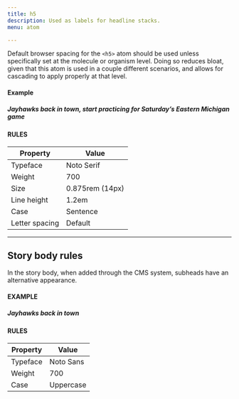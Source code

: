 ```yaml
---
title: h5
description: Used as labels for headline stacks.
menu: atom

---
```

Default browser spacing for the `<h5>` atom should be used unless specifically set at the molecule or organism level. Doing so reduces bloat, given that this atom is used in a couple different scenarios, and allows for cascading to apply properly at that level.

#### Example
<h5 class="serif" style="text-transform: none;">Jayhawks back in town, start practicing for Saturday’s Eastern Michigan game</h5>

#### RULES

Property | Value
--- | ---
Typeface | Noto Serif
Weight | 700
Size | 0.875rem (14px)
Line height | 1.2em
Case | Sentence
Letter spacing | Default

---

## Story body rules 

In the story body, when added through the CMS system, subheads have an alternative appearance.

#### EXAMPLE

##### Jayhawks back in town

#### RULES


Property | Value
--- | ---
Typeface | Noto Sans
Weight | 700
Case | Uppercase
